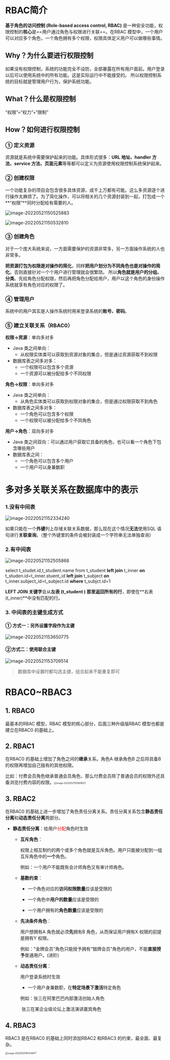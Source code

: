 # RBAC简介

**基于角色的访问控制 (Role-based access control, RBAC)** 是一种安全功能，权限控制的**核心**是==用户通过角色与权限进行关联==。在RBAC 模型中，一个用户可以对应多个角色，一个角色拥有多个权限，权限具体定义用户可以做哪些事情。



## Why？为什么要进行权限控制

如果没有权限控制，系统的功能完全不设防，全部暴露在所有用户面前。用户登录以后可以使用系统中的所有功能。这是实际运行中不能接受的。
所以权限控制系统的目标就是管理用户行为，保护系统功能。

## What？什么是权限控制

“权限”=“权力”+“限制”

## How？如何进行权限控制

### ① 定义资源

资源就是系统中需要保护起来的功能。具体形式很多：**URL 地址、handler 方法、service 方法、页面元素**等等都可以定义为资源使用权限控制系统保护起来。

### ② 创建权限

一个功能复杂的项目会包含很多具体资源，成千上万都有可能。这么多资源逐个进行操作太麻烦了。为了简化操作，可以将相关的几个资源封装到一起，打包成一个**“权限”**同时分配给有需要的人。

![image-20220521150525883](https://raw.githubusercontent.com/xj-070/MarkDown/project/myproject/crowdfunding/image-20220521150525883.png)

![image-20220521150532810](https://raw.githubusercontent.com/xj-070/MarkDown/project/myproject/crowdfunding/image-20220521150532810.png)

### ③ 创建角色

对于一个庞大系统来说，一方面需要保护的资源非常多，另一方面操作系统的人也非常多。

**把资源打包为权限是对操作的简化**，同样**把用户划分为不同角色也是对操作的简化**。否则直接针对一个个用户进行管理就会很繁琐。
所以**角色就是用户的分组、分类**。先给角色分配权限，然后再把角色分配给用户，用户以这个角色的身份操作系统就享有角色对应的权限了。

### ④ 管理用户

系统中的用户其实是人操作系统时用来登录系统的**账号、密码**。

### ⑤ 建立关联关系（RBAC0）

**权限→资源**：单向多对多

- Java 类之间单向：
  - 从权限实体类可以获取到资源对象的集合，但是通过资源获取不到权限
- 数据库表之间多对多：
  - 一个权限可以包含多个资源
  - 一个资源可以被分配给多个不同权限

**角色→权限**：单向多对多

- Java 类之间单向：
  - 从角色实体类可以获取到权限对象的集合，但是通过权限获取不到角色
- 数据库表之间多对多：
  - 一个角色可以包含多个权限
  - 一个权限可以被分配给多个不同角色

**用户→角色**：双向多对多

- Java 类之间双向：可以通过用户获取它具备的角色，也可以看一个角色下包含哪些用户
- 数据库表之间：
  - 一个角色可以包含多个用户
  - 一个用户可以身兼数职



# 多对多关联关系在数据库中的表示

### 1.没有中间表

![image-20220521152334240](https://raw.githubusercontent.com/xj-070/MarkDown/project/myproject/crowdfunding/image-20220521152334240.png)

如果只能在一个**外键**列上存储关联关系数据，那么现在这个情况**无法**使用SQL 语句进行**关联查询**。（整个外键里的条件会被封装成一个字符串无法单独查询）

### 2.有中间表

![image-20220521152505868](https://raw.githubusercontent.com/xj-070/MarkDown/project/myproject/crowdfunding/image-20220521152505868.png)

select t_studet.id,t_student.name from t_student **left join** t_inner **on**  t_studen.id=t_inner.stuent_id **left join** t_subject **on** t_inner.subject_id=t_subject.id **where** t_subjct.id=1

**LEFT JOIN 关键字**会从**左表 (t_student ) 那里返回所有的行**，即使在**右表(t_inner)**中没有匹配的行。

### 3. 中间表的主键生成方式

#### ① 方式一：另外设置字段作为主键

![image-20220521153650775](https://raw.githubusercontent.com/xj-070/MarkDown/project/myproject/crowdfunding/image-20220521153650775.png)

#### ②方式二：使用联合主键

![image-20220521153709514](https://raw.githubusercontent.com/xj-070/MarkDown/project/myproject/crowdfunding/image-20220521153709514.png)

> 数据库中设置时都勾选主键，组合起来不能重复即可



# RBAC0~RBAC3

## 1. RBAC0

最基本的RBAC 模型，RBAC 模型的核心部分，后面三种升级版RBAC 模型也都是建立在RBAC0 的基础上。

## 2. RBAC1 

在RBAC0 的基础上增加了角色之间的**继承**关系。角色A 继承角色B 之后将具备B 的权限再增加自己独有的其他权限。

比如：付费会员角色继承普通会员角色，那么付费会员除了普通会员的权限外还具备浏览付费内容的权限。<img src="https://raw.githubusercontent.com/xj-070/MarkDown/project/myproject/crowdfunding/image-20220521155809027.png" alt="image-20220521155809027" style="zoom:50%;" />

## 3. RBAC2

在RBAC0 的基础上进一步增加了角色责任分离关系。责任分离关系包含**静态责任分离**和**动态责任分离**两部分。

- **静态责任分离**：给用户<font color = red>分配</font>角色时生效

  - **互斥角色**：

    权限上相互制约的两个或多个角色就是互斥角色。用户只能被分配到一组互斥角色中的**一个**角色。

    例如：一个用户不能既有会计师角色又有审计师角色。

  - **基数约束**：

    -  一个角色对应的**访问权限数量**应该是受限的

    - 一个角色中**用户的数量**应该是受限的

    - 一个用户拥有的**角色数量**应该是受限的

  - **先决条件角色**：

     用户想拥有A 角色就必须**先**拥有B 角色，从而保证用户拥有X 权限的前提是拥有Y 权限。

     例如：“金牌会员”角色只能授予拥有“银牌会员”角色的用户，不能**直接授予**普通用户。(进阶)

  - **动态责任分离**：

    用户登录系统时生效

    -  一个用户身兼数职，在**特定场景下激活**特定角色

      例如：张三在阿里巴巴内部激活创始人角色

    ​                   张三在某企业级论坛上激活演讲嘉宾角色


## 4. RBAC3

RBAC3 是在RBAC0 的基础上同时添加RBAC2 和RBAC3 的约束，最全面、最复杂。

<img src="https://raw.githubusercontent.com/xj-070/MarkDown/project/myproject/crowdfunding/image-20220521161314977.png" alt="image-20220521161314977" style="zoom:50%;" />

